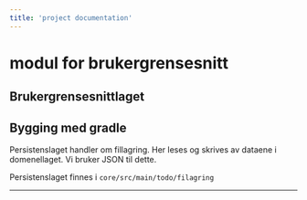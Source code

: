 ```yaml
---
title: 'project documentation'
---
```


modul for brukergrensesnitt
===


## Brukergrensesnittlaget



## Bygging med gradle
Persistenslaget handler om fillagring. Her leses og skrives av dataene i domenellaget. Vi bruker JSON til dette.

Persistenslaget finnes i `core/src/main/todo/filagring` 

___


